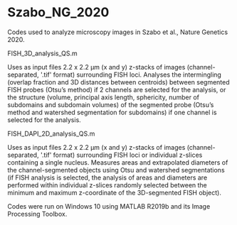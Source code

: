 # Szabo_NG_2020
Codes used to analyze microscopy images in Szabo et al., Nature Genetics 2020.

FISH_3D_analysis_QS.m

Uses as input files 2.2 x 2.2 µm (x and y) z-stacks of images (channel-separated, '.tif' format) surrounding FISH loci. Analyses the intermingling (overlap fraction and 3D distances between centroids) between segmented FISH probes (Otsu’s method) if 2 channels are selected for the analysis, or the structure (volume, principal axis length, sphericity, number of subdomains and subdomain volumes) of the segmented probe (Otsu’s method and watershed segmentation for subdomains) if one channel is selected for the analysis.

FISH_DAPI_2D_analysis_QS.m

Uses as input files 2.2 x 2.2 µm (x and y) z-stacks of images (channel-separated, '.tif' format) surrounding FISH loci or individual z-slices containing a single nucleus. Measures areas and extrapolated diameters of the channel-segmented objects using Otsu and watershed segmentations (if FISH analysis is selected, the analysis of areas and diameters are performed within individual z-slices randomly selected between the minimum and maximum z-coordinate of the 3D-segmented FISH object).

Codes were run on Windows 10 using MATLAB R2019b and its Image Processing Toolbox.
